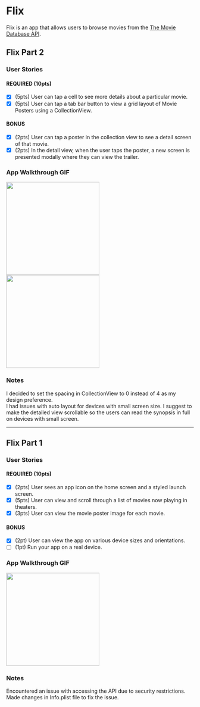 # Flix

Flix is an app that allows users to browse movies from the [The Movie Database API](http://docs.themoviedb.apiary.io/#).

## Flix Part 2

### User Stories

#### REQUIRED (10pts)
- [x] (5pts) User can tap a cell to see more details about a particular movie.
- [x] (5pts) User can tap a tab bar button to view a grid layout of Movie Posters using a CollectionView.

#### BONUS
- [x] (2pts) User can tap a poster in the collection view to see a detail screen of that movie.
- [x] (2pts) In the detail view, when the user taps the poster, a new screen is presented modally where they can view the trailer.

### App Walkthrough GIF

<img src="http://g.recordit.co/gXfdktTVHX.gif" width=250><br>
<img src="http://g.recordit.co/QbiHKkWE0v.gif" width=250><br>

### Notes
I decided to set the spacing in CollectionView to 0 instead of 4 as my design preference.<br>
I had issues with auto layout for devices with small screen size. I suggest to make the detailed view scrollable so the users can read the synopsis in full on devices with small screen.

---

## Flix Part 1

### User Stories

#### REQUIRED (10pts)
- [x] (2pts) User sees an app icon on the home screen and a styled launch screen.
- [x] (5pts) User can view and scroll through a list of movies now playing in theaters.
- [x] (3pts) User can view the movie poster image for each movie.

#### BONUS
- [x] (2pt) User can view the app on various device sizes and orientations.
- [ ] (1pt) Run your app on a real device.

### App Walkthrough GIF

<img src="http://g.recordit.co/5OA0MNBxGv.gif" width=250><br>

### Notes
Encountered an issue with accessing the API due to security restrictions. Made changes in Info.plist file to fix the issue.
